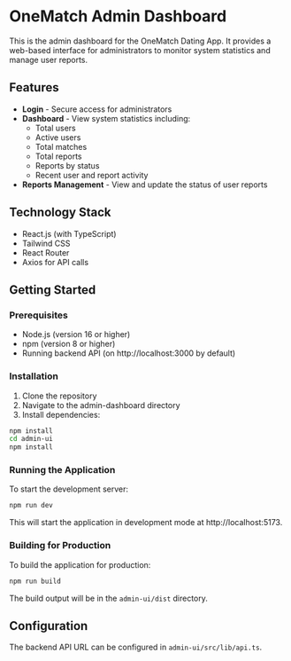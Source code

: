 # OneMatch Admin Dashboard

This is the admin dashboard for the OneMatch Dating App. It provides a web-based interface for administrators to monitor system statistics and manage user reports.

## Features

- **Login** - Secure access for administrators
- **Dashboard** - View system statistics including:
  - Total users
  - Active users
  - Total matches
  - Total reports
  - Reports by status
  - Recent user and report activity
- **Reports Management** - View and update the status of user reports

## Technology Stack

- React.js (with TypeScript)
- Tailwind CSS
- React Router
- Axios for API calls

## Getting Started

### Prerequisites

- Node.js (version 16 or higher)
- npm (version 8 or higher)
- Running backend API (on http://localhost:3000 by default)

### Installation

1. Clone the repository
2. Navigate to the admin-dashboard directory
3. Install dependencies:

```bash
npm install
cd admin-ui
npm install
```

### Running the Application

To start the development server:

```bash
npm run dev
```

This will start the application in development mode at http://localhost:5173.

### Building for Production

To build the application for production:

```bash
npm run build
```

The build output will be in the `admin-ui/dist` directory.

## Configuration

The backend API URL can be configured in `admin-ui/src/lib/api.ts`. 